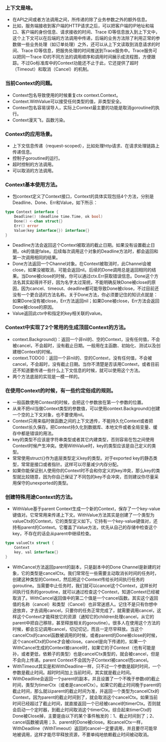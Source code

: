 ### 上下文是啥。
- 在API之间或者方法调用之间，所传递的除了业务参数之外的额外信息。
- 比如，服务端接收到客户端的HTTP请求之后，可以把客户端的IP地址和端口、客户端的身份信息、请求接收的时间、Trace ID等信息放入到上下文中，这个上下文可以在后端的方法调用中传递，后端的业务方法除了利用正常的参数做一些业务处理（如订单处理）之外，还可以从上下文读取到消息请求的时间、Trace ID等信息，把服务处理的时间推送到Trace服务中。Trace服务可以把同一Trace ID的不同方法的调用顺序和调用时间展示成流程图，方便跟踪。不过Go标准库中的Context功能还不止于此，它还提供了超时（Timeout）和取消（Cancel）的机制。
### 当前Context的问题。
- Context包名导致使用的时候重复ctx context.Context。
- Context.WithValue可以接受任何类型的值，非类型安全。
- Context包名容易误导人，实际上Context最主要的功能是取消goroutine的执行。
- Context漫天飞，函数污染。
### Context的应用场景。
- 上下文信息传递（request-scoped），比如处理http请求、在请求处理链路上传递信息。
- 控制子goroutine的运行。
- 超时控制的方法调用。
- 可以取消的方法调用。
### Context基本使用方法。
- 包context定义了Context接口，Context的具体实现包括4个方法，分别是Deadline、Done、Err和Value，如下所示：
``` go
type Context interface {
    Deadline() (deadline time.Time, ok bool)
    Done() <-chan struct{}
    Err() error
    Value(key interface{}) interface{}
}
```
- Deadline方法会返回这个Context被取消的截止日期。如果没有设置截止日期，ok的值是false。后续每次调用这个对象的Deadline方法时，都会返回和第一次调用相同的结果。
- Done方法返回一个Channel对象。在Context被取消时，此Channel会被close，如果没被取消，可能会返回nil。后续的Done调用总是返回相同的结果。当Done被close的时候，你可以通过ctx.Err获取错误信息。Done这个方法名其实起得并不好，因为名字太过笼统，不能明确反映Done被close的原因，因为cancel、timeout、deadline都可能导致Done被close，不过目前还没有一个更合适的方法名称。关于Done方法，你必须要记住的知识点就是：如果Done没有被close，Err方法返回nil；如果Done被close，Err方法会返回Done被close的原因。
- Value返回此ctx中和指定的key相关联的value。
### Context中实现了2个常用的生成顶层Context的方法。
- context.Background()：返回一个非nil的、空的Context，没有任何值，不会被cancel，不会超时，没有截止日期。一般用在主函数、初始化、测试以及创建根Context的时候。
- context.TODO()：返回一个非nil的、空的Context，没有任何值，不会被cancel，不会超时，没有截止日期。当你不清楚是否该用Context，或者目前还不知道要传递一些什么上下文信息的时候，就可以使用这个方法。
- 两个方法底层的实现是一模一样的。
### 在使用Context的时候，有一些约定俗成的规则。
- 一般函数使用Context的时候，会把这个参数放在第一个参数的位置。
- 从来不把nil当做Context类型的参数值，可以使用context.Background()创建一个空的上下文对象，也不要使用nil。
- Context只用来临时做函数之间的上下文透传，不能持久化Context或者把Context长久保存。把Context持久化到数据库、本地文件或者全局变量、缓存中都是错误的用法。
- key的类型不应该是字符串类型或者其它内建类型，否则容易在包之间使用Context时候产生冲突。使用WithValue时，key的类型应该是自己定义的类型。
- 常常使用struct{}作为底层类型定义key的类型。对于exported key的静态类型，常常是接口或者指针。这样可以尽量减少内存分配。
- 如果你能保证别人使用你的Context时不会和你定义的key冲突，那么key的类型就比较随意，因为你自己保证了不同包的key不会冲突，否则建议你尽量采用保守的unexported的类型。
### 创建特殊用途Context的方法。
- WithValue基于parent Context生成一个新的Context，保存了一个key-value键值对。它常常用来传递上下文。WithValue方法其实是创建了一个类型为valueCtx的Context，它的类型定义如下。它持有一个key-value键值对，还持有parent的Context。它覆盖了Value方法，优先从自己的存储中检查这个key，不存在的话会从parent中继续检查。
``` go
type valueCtx struct {
    Context
    key, val interface{}
}
```
- WithCancel方法返回parent的副本，只是副本中的Done Channel是新建的对象，它的类型是cancelCtx。我们常常在一些需要主动取消长时间的任务时，创建这种类型的Context，然后把这个Context传给长时间执行任务的goroutine。当需要中止任务时，我们就可以cancel这个Context，这样长时间执行任务的goroutine，就可以通过检查这个Context，知道Context已经被取消了。WithCancel返回值中的第二个值是一个cancel函数。其实这个返回值的名称（cancel）和类型（Cancel）也非常迷惑人。记住不是只有你想中途放弃，才去调用cancel，只要你的任务正常完成了，就需要调用cancel，这样这个Context才能释放它的资源（通知它的children处理cancel，从它的parent中把自己移除，甚至释放相关的goroutine）。很多人在使用这个方法的时候，都会忘记调用cancel，切记切记，而且一定尽早释放。当这个cancelCtx的cancel函数被调用的时候，或者parent的Done被close的时候，这个cancelCtx的Done才会被close。cancel是向下传递的，如果一个WithCancel生成的Context被cancel时，如果它的子Context（也有可能是孙，或者更低，依赖子的类型）也是cancelCtx类型的，就会被cancel，但是不会向上传递。parent Context不会因为子Context被cancel而cancel。
- WithTimeout其实是和WithDeadline一样，只不过一个参数是超时时间，一个参数是截止时间。超时时间加上当前时间，其实就是截止时间。
- WithDeadline会返回一个parent的副本，并且设置了一个不晚于参数d的截止时间，类型为timerCtx（或者是cancelCtx）。如果它的截止时间晚于parent的截止时间，那么就以parent的截止时间为准，并返回一个类型为cancelCtx的Context，因为parent的截止时间到了，就会取消这个cancelCtx。如果当前时间已经超过了截止时间，就直接返回一个已经被cancel的timerCtx。否则就会启动一个定时器，到截止时间取消这个timerCtx。综合起来timerCtx的Done被Close掉，主要是由以下的某个事件触发的：1、截止时间到了；2、cancel函数被调用；3、parent的Done被close。和cancelCtx一样，WithDeadline（WithTimeout）返回的cancel一定要调用，并且要尽可能早地被调用，这样才能尽早释放资源，不要单纯地依赖截止时间被动取消。